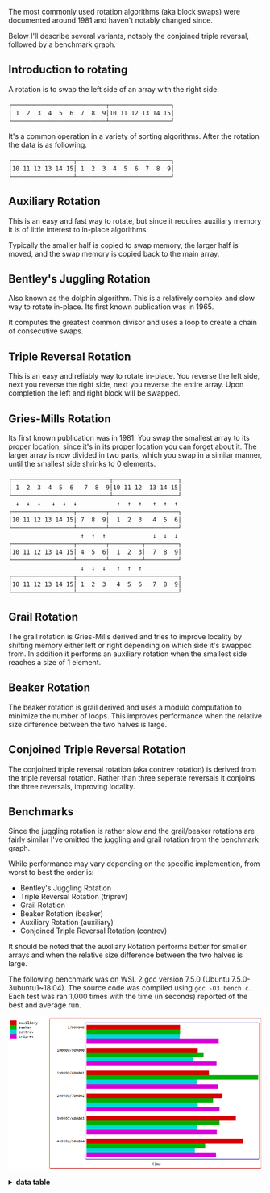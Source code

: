 The most commonly used rotation algorithms (aka block swaps) were documented around 1981 and haven't notably changed since.

Below I'll describe several variants, notably the conjoined triple reversal, followed by a benchmark graph.

Introduction to rotating
------------------------
A rotation is to swap the left side of an array with the right side.
```
┌──────────────────────────┬─────────────────┐
│ 1  2  3  4  5  6  7  8  9│10 11 12 13 14 15│
└──────────────────────────┴─────────────────┘
```
It's a common operation in a variety of sorting algorithms. After the rotation the data is as following.
```
┌─────────────────┬──────────────────────────┐
│10 11 12 13 14 15│ 1  2  3  4  5  6  7  8  9│
└─────────────────┴──────────────────────────┘
```

Auxiliary Rotation
------------------
This is an easy and fast way to rotate, but since it requires auxiliary memory it is of little interest to in-place algorithms.

Typically the smaller half is copied to swap memory, the larger half is moved, and the swap memory is copied back to the main array.

Bentley's Juggling Rotation
---------------------------
Also known as the dolphin algorithm. This is a relatively complex and slow way to rotate in-place. Its first known publication was in 1965.

It computes the greatest common divisor and uses a loop to create a chain of consecutive swaps.

Triple Reversal Rotation
------------------------
This is an easy and reliably way to rotate in-place. You reverse the left side, next you reverse the right side, next you reverse the entire array. Upon completion the left and right block will be swapped.

Gries-Mills Rotation
--------------------
Its first known publication was in 1981. You swap the smallest array to its proper location, since it's in its proper location you can forget about it. The larger array is now divided in two parts, which you swap in a similar manner, until the smallest side shrinks to 0 elements.
```
┌───────────────────────────┬──────────────────┐
│ 1  2  3  4  5  6   7  8  9│10 11 12  13 14 15│
└───────────────────────────┴──────────────────┘
  ↓  ↓  ↓   ↓  ↓  ↓           ↑  ↑  ↑   ↑  ↑  ↑
┌─────────────────┬────────┬───────────────────┐
│10 11 12 13 14 15│ 7  8  9│  1  2  3   4  5  6│
└─────────────────┴────────┴───────────────────┘
                    ↑  ↑  ↑             ↓  ↓  ↓
┌─────────────────┬────────┬─────────┬─────────┐
│10 11 12 13 14 15│ 4  5  6│  1  2  3│  7  8  9│
└─────────────────┴────────┴─────────┴─────────┘
                    ↓  ↓  ↓   ↑  ↑  ↑
┌─────────────────┬────────────────────────────┐
│10 11 12 13 14 15│ 1  2  3   4  5  6   7  8  9│
└─────────────────┴────────────────────────────┘
```

Grail Rotation
--------------
The grail rotation is Gries-Mills derived and tries to improve locality by shifting memory either left or right depending on which side it's swapped from. In addition it performs an auxiliary rotation when the smallest side reaches a size of 1 element.

Beaker Rotation
---------------
The beaker rotation is grail derived and uses a modulo computation to minimize the number of loops. This improves performance when the relative size difference between the two halves is large.

Conjoined Triple Reversal Rotation
----------------------------------
The conjoined triple reversal rotation (aka contrev rotation) is derived from the triple reversal rotation. Rather than three seperate reversals it conjoins the three reversals, improving locality. 

Benchmarks
----------
Since the juggling rotation is rather slow and the grail/beaker rotations are fairly similar I've omitted the juggling and grail rotation from the benchmark graph.

While performance may vary depending on the specific implemention, from worst to best the order is:

* Bentley's Juggling Rotation
* Triple Reversal Rotation (triprev)
* Grail Rotation
* Beaker Rotation (beaker)
* Auxiliary Rotation (auxiliary)
* Conjoined Triple Reversal Rotation (contrev)

It should be noted that the auxiliary Rotation performs better for smaller arrays and when the relative size difference between the two halves is large.

The following benchmark was on WSL 2 gcc version 7.5.0 (Ubuntu 7.5.0-3ubuntu1~18.04). The source code was compiled using `gcc -O3 bench.c`. Each test was ran 1,000 times with the time (in seconds) reported of the best and average run.

![rotation graph](/graph1.png)

<details><summary><b>data table</b></summary>

|      Name |    Items | Type |     Best |  Average |     Loops | Samples |     Distribution |
| --------- | -------- | ---- | -------- | -------- | --------- | ------- | ---------------- |
| auxiliary |  1000000 |   32 | 0.000386 | 0.000429 |         1 |    1000 |         1/999999 |
|    beaker |  1000000 |   32 | 0.000381 | 0.000418 |         1 |    1000 |         1/999999 |
|   contrev |  1000000 |   32 | 0.000380 | 0.000408 |         1 |    1000 |         1/999999 |
|     grail |  1000000 |   32 | 0.000376 | 0.000410 |         1 |    1000 |         1/999999 |
|  juggling |  1000000 |   32 | 0.000613 | 0.000642 |         1 |    1000 |         1/999999 |
|   triprev |  1000000 |   32 | 0.000532 | 0.000576 |         1 |    1000 |         1/999999 |
|           |          |      |          |          |           |         |                  |
| auxiliary |  1000000 |   32 | 0.000451 | 0.000480 |         1 |    1000 |    100000/900000 |
|    beaker |  1000000 |   32 | 0.000468 | 0.000500 |         1 |    1000 |    100000/900000 |
|   contrev |  1000000 |   32 | 0.000429 | 0.000461 |         1 |    1000 |    100000/900000 |
|     grail |  1000000 |   32 | 0.000468 | 0.000502 |         1 |    1000 |    100000/900000 |
|  juggling |  1000000 |   32 | 0.000648 | 0.000674 |         1 |    1000 |    100000/900000 |
|   triprev |  1000000 |   32 | 0.000526 | 0.000560 |         1 |    1000 |    100000/900000 |
|           |          |      |          |          |           |         |                  |
| auxiliary |  1000000 |   32 | 0.000488 | 0.000528 |         1 |    1000 |    199999/800001 |
|    beaker |  1000000 |   32 | 0.000687 | 0.000718 |         1 |    1000 |    199999/800001 |
|   contrev |  1000000 |   32 | 0.000444 | 0.000481 |         1 |    1000 |    199999/800001 |
|     grail |  1000000 |   32 | 0.000646 | 0.000677 |         1 |    1000 |    199999/800001 |
|  juggling |  1000000 |   32 | 0.000806 | 0.000869 |         1 |    1000 |    199999/800001 |
|   triprev |  1000000 |   32 | 0.000532 | 0.000576 |         1 |    1000 |    199999/800001 |
|           |          |      |          |          |           |         |                  |
| auxiliary |  1000000 |   32 | 0.000544 | 0.000588 |         1 |    1000 |    299998/700002 |
|    beaker |  1000000 |   32 | 0.000511 | 0.000546 |         1 |    1000 |    299998/700002 |
|   contrev |  1000000 |   32 | 0.000445 | 0.000482 |         1 |    1000 |    299998/700002 |
|     grail |  1000000 |   32 | 0.000533 | 0.000569 |         1 |    1000 |    299998/700002 |
|  juggling |  1000000 |   32 | 0.001966 | 0.002025 |         1 |    1000 |    299998/700002 |
|   triprev |  1000000 |   32 | 0.000533 | 0.000575 |         1 |    1000 |    299998/700002 |
|           |          |      |          |          |           |         |                  |
| auxiliary |  1000000 |   32 | 0.000594 | 0.000646 |         1 |    1000 |    399997/600003 |
|    beaker |  1000000 |   32 | 0.000541 | 0.000576 |         1 |    1000 |    399997/600003 |
|   contrev |  1000000 |   32 | 0.000439 | 0.000478 |         1 |    1000 |    399997/600003 |
|     grail |  1000000 |   32 | 0.000563 | 0.000600 |         1 |    1000 |    399997/600003 |
|  juggling |  1000000 |   32 | 0.001757 | 0.001821 |         1 |    1000 |    399997/600003 |
|   triprev |  1000000 |   32 | 0.000526 | 0.000588 |         1 |    1000 |    399997/600003 |
|           |          |      |          |          |           |         |                  |
| auxiliary |  1000000 |   32 | 0.000630 | 0.000696 |         1 |    1000 |    499996/500004 |
|    beaker |  1000000 |   32 | 0.000480 | 0.000512 |         1 |    1000 |    499996/500004 |
|   contrev |  1000000 |   32 | 0.000432 | 0.000471 |         1 |    1000 |    499996/500004 |
|     grail |  1000000 |   32 | 0.000806 | 0.000846 |         1 |    1000 |    499996/500004 |
|  juggling |  1000000 |   32 | 0.001112 | 0.001155 |         1 |    1000 |    499996/500004 |
|   triprev |  1000000 |   32 | 0.000523 | 0.000561 |         1 |    1000 |    499996/500004 |

</details>
